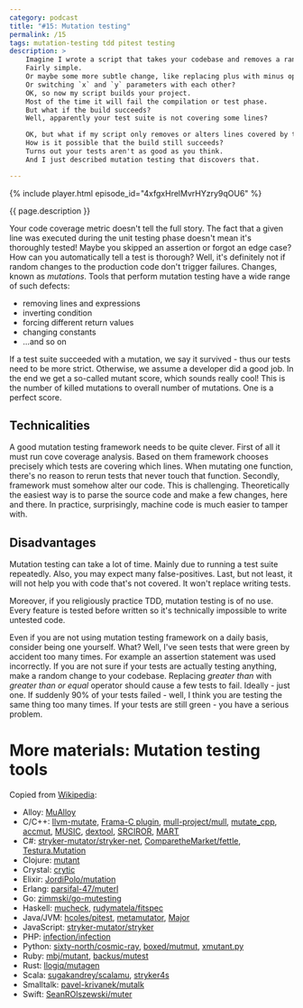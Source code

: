 ```yaml
---
category: podcast
title: "#15: Mutation testing"
permalink: /15
tags: mutation-testing tdd pitest testing
description: >
    Imagine I wrote a script that takes your codebase and removes a random line.
    Fairly simple.
    Or maybe some more subtle change, like replacing plus with minus operator?
    Or switching `x` and `y` parameters with each other?
    OK, so now my script builds your project.
    Most of the time it will fail the compilation or test phase.
    But what if the build succeeds?
    Well, apparently your test suite is not covering some lines?

    OK, but what if my script only removes or alters lines covered by tests?
    How is it possible that the build still succeeds?
    Turns out your tests aren't as good as you think.
    And I just described mutation testing that discovers that.

---
```


{% include player.html episode_id="4xfgxHrelMvrHYzry9qOU6" %}

{{ page.description }}

Your code coverage metric doesn't tell the full story.
The fact that a given line was executed during the unit testing phase doesn't mean it's thoroughly tested!
Maybe you skipped an assertion or forgot an edge case?
How can you automatically tell a test is thorough?
Well, it's definitely not if random changes to the production code don't trigger failures.
Changes, known as _mutations_.
Tools that perform mutation testing have a wide range of such defects:

* removing lines and expressions
* inverting condition
* forcing different return values
* changing constants
* ...and so on

If a test suite succeeded with a mutation, we say it survived - thus our tests need to be more strict.
Otherwise, we assume a developer did a good job.
In the end we get a so-called mutant score, which sounds really cool!
This is the number of killed mutations to overall number of mutations.
One is a perfect score.

## Technicalities

A good mutation testing framework needs to be quite clever.
First of all it must run cove coverage analysis.
Based on them framework chooses precisely which tests are covering which lines.
When mutating one function, there's no reason to rerun tests that never touch that function.
Secondly, framework must somehow alter our code.
This is challenging.
Theoretically the easiest way is to parse the source code and make a few changes, here and there.
In practice, surprisingly, machine code is much easier to tamper with.



## Disadvantages

Mutation testing can take a lot of time.
Mainly due to running a test suite repeatedly.
Also, you may expect many false-positives.
Last, but not least, it will not help you with code that's not covered.
It won't replace writing tests.

Moreover, if you religiously practice TDD, mutation testing is of no use.
Every feature is tested before written so it's technically impossible to write untested code.

Even if you are not using mutation testing framework on a daily basis, consider being one yourself.
What?
Well, I've seen tests that were green by accident too many times.
For example an assertion statement was used incorrectly.
If you are not sure if your tests are actually testing anything, make a random change to your codebase.
Replacing _greater than_ with _greater than or equal_ operator should cause a few tests to fail.
Ideally - just one.
If suddenly 90% of your tests failed - well, I think you are testing the same thing too many times.
If your tests are still green - you have a serious problem.


# More materials: Mutation testing tools

Copied from [Wikipedia]():

* Alloy: [MuAlloy](https://github.com/kaiyuanw/MuAlloy)
* C/C++: [llvm-mutate](https://eschulte.github.io/llvm-mutate/), [Frama-C plugin](https://github.com/gpetiot/Frama-C-Mutation/), [mull-project/mull](https://github.com/mull-project/mull), [mutate_cpp](https://github.com/nlohmann/mutate_cpp), [accmut](https://github.com/wangbo15/accmut), [MUSIC](https://github.com/swtv-kaist/MUSIC), [dextool](https://github.com/joakim-brannstrom/dextool), [SRCIROR](https://github.com/TestingResearchIllinois/srciror), [MART](https://github.com/thierry-tct/mart)
* C#: [stryker-mutator/stryker-net](https://github.com/stryker-mutator/stryker-net), [ComparetheMarket/fettle](https://github.com/ComparetheMarket/fettle), [Testura.Mutation](https://github.com/Testura/Testura.Mutation)
* Clojure: [mutant](https://github.com/jstepien/mutant)
* Crystal: [crytic](https://github.com/hanneskaeufler/crytic)
* Elixir: [JordiPolo/mutation](https://github.com/JordiPolo/mutation)
* Erlang: [parsifal-47/muterl](https://github.com/parsifal-47/muterl)
* Go: [zimmski/go-mutesting](https://github.com/zimmski/go-mutesting)
* Haskell: [mucheck](https://hackage.haskell.org/package/MuCheck), [rudymatela/fitspec](https://github.com/rudymatela/fitspec)
* Java/JVM: [hcoles/pitest](https://github.com/hcoles/pitest), [metamutator](https://github.com/SpoonLabs/metamutator), [Major](http://mutation-testing.org)
* JavaScript: [stryker-mutator/stryker](https://github.com/stryker-mutator/stryker)
* PHP: [infection/infection](https://github.com/infection)
* Python: [sixty-north/cosmic-ray](https://github.com/sixty-north/cosmic-ray), [boxed/mutmut](https://github.com/boxed/mutmut), [xmutant.py](https://github.com/vrthra/xmutant.py)
* Ruby: [mbj/mutant](https://github.com/mbj/mutant), [backus/mutest](https://github.com/backus/mutest)
* Rust: [llogiq/mutagen](https://github.com/llogiq/mutagen)
* Scala: [sugakandrey/scalamu](https://github.com/sugakandrey/scalamu), [stryker4s](https://stryker-mutator.io/stryker4s/)
* Smalltalk: [pavel-krivanek/mutalk](https://github.com/pavel-krivanek/mutalk)
* Swift: [SeanROlszewski/muter](https://github.com/SeanROlszewski/muter)
